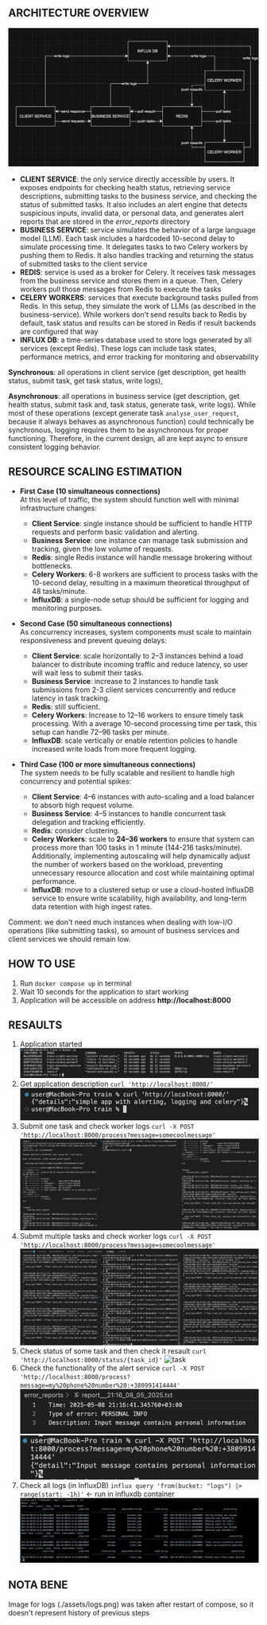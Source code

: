 ## ARCHITECTURE OVERVIEW
![architecture](./assets/architecture.png)
- **CLIENT SERVICE**: the only service directly accessible by users. It exposes endpoints for checking health status, retrieving service descriptions, submitting tasks to the business service, and checking the status of submitted tasks. It also includes an alert engine that detects suspicious inputs, invalid data, or personal data, and generates alert reports that are stored in the *error_reports* directory
- **BUSINESS SERVICE**: service simulates the behavior of a large language model (LLM). Each task includes a hardcoded 10-second delay to simulate processing time. It delegates tasks to two Celery workers by pushing them to Redis. It also handles tracking and returning the status of submitted tasks to the client service
- **REDIS**: service is used as a broker for Celery. It receives task messages from the business service and stores them in a queue. Then, Celery workers pull those messages from Redis to execute the tasks
- **CELERY WORKERS**: services that execute background tasks pulled from Redis. In this setup, they simulate the work of LLMs (as described in the business-service). While workers don’t send results back to Redis by default, task status and results can be stored in Redis if result backends are configured that way
- **INFLUX DB**: a time-series database used to store logs generated by all services (except Redis). These logs can include task states, performance metrics, and error tracking for monitoring and observability

**Synchronous**: all operations in client service (get description, get health status, submit task, get task status, write logs), 

**Asynchronous**: all operations in business service (get description, get health status, submit task and, task status, generate task, write logs). While most of these operations (except generate task `analyse_user_request`, because it always behaves as asynchronous function) could technically be synchronous, logging requires them to be asynchronous for proper functioning. Therefore, in the current design, all are kept async to ensure consistent logging behavior.

## RESOURCE SCALING ESTIMATION
- **First Case (10 simultaneous connections)**  
  At this level of traffic, the system should function well with minimal infrastructure changes:
  - **Client Service**: single instance should be sufficient to handle HTTP requests and perform basic validation and alerting.
  - **Business Service**: one instance can manage task submission and tracking, given the low volume of requests.
  - **Redis**: single Redis instance will handle message brokering without bottlenecks.
  - **Celery Workers**: 6-8 workers are sufficient to process tasks with the 10-second delay, resulting in a maximum theoretical throughput of 48 tasks/minute.
  - **InfluxDB**: a single-node setup should be sufficient for logging and monitoring purposes.

- **Second Case (50 simultaneous connections)**  
  As concurrency increases, system components must scale to maintain responsiveness and prevent queuing delays:
  - **Client Service**: scale horizontally to 2–3 instances behind a load balancer to distribute incoming traffic and reduce latency, so user will wait less to submit their tasks.
  - **Business Service**: increase to 2 instances to handle task submissions from 2-3 client services concurrently and reduce latency in task tracking.
  - **Redis**: still sufficient.
  - **Celery Workers**: Increase to 12–16 workers to ensure timely task processing. With a average 10-second processing time per task, this setup can handle 72–96 tasks per minute.
  - **InfluxDB**: scale vertically or enable retention policies to handle increased write loads from more frequent logging.

- **Third Case (100 or more simultaneous connections)**  
  The system needs to be fully scalable and resilient to handle high concurrency and potential spikes:
  - **Client Service**: 4–6 instances with auto-scaling and a load balancer to absorb high request volume.
  - **Business Service**: 4–5 instances to handle concurrent task delegation and tracking efficiently.
  - **Redis**: consider clustering.
  - **Celery Workers**: scale to **24–36 workers** to ensure that system can process more than 100 tasks in 1 minute (144-216 tasks/minute). Additionally, implementing autoscaling will help dynamically adjust the number of workers based on the workload, preventing unnecessary resource allocation and cost while maintaining optimal performance.
  - **InfluxDB**: move to a clustered setup or use a cloud-hosted InfluxDB service to ensure write scalability, high availability, and long-term data retention with high ingest rates.

Comment: we don't need much instances when dealing with low-I/O operations (like submitting tasks), so amount of business services and client services we should remain low.

## HOW TO USE
1. Run ```docker compose up``` in terminal
2. Wait 10 seconds for the application to start working
3. Application will be accessible on address **http://localhost:8000**

## RESAULTS
1. Application started
![start](./assets/start.png)
2. Get application description `curl 'http://localhost:8000/'`
![description](./assets/description.png)
3. Submit one task and check worker logs `curl -X POST 'http://localhost:8000/process?message=somecoolmessage'`
![one_task](./assets/one_task.png)
4. Submit multiple tasks and check worker logs `curl -X POST 'http://localhost:8000/process?message=somecoolmessage'`
![many_tasks](./assets/many_tasks.png)
5. Check status of some task and then check it resault `curl 'http://localhost:8000/status/{task_id}'`
![task](./assets/task.png)
6. Check the functionality of the alert service `curl -X POST 'http://localhost:8000/process?message=my%20phone%20number%20:+380991414444'`
![alert_file](./assets/alert_file.png)
![alert_message](./assets/alert_message.png)
7. Check all logs (in InfluxDB) `influx query 'from(bucket: "logs") |> range(start: -1h)'` <- run in influxdb container
![logs](./assets/logs.png)

## NOTA BENE
Image for logs (./assets/logs.png) was taken after restart of compose, so it doesn't represent history of previous steps